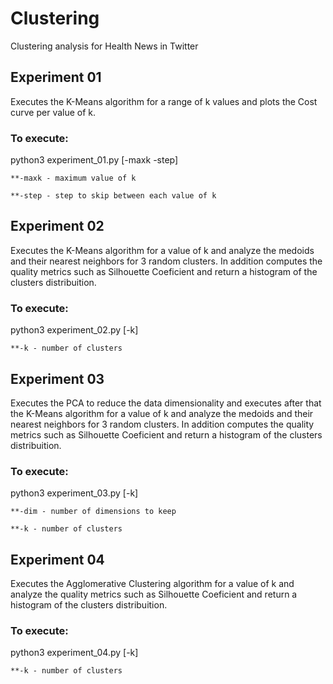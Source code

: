 # Clustering
Clustering analysis for Health News in Twitter

## Experiment 01

Executes the K-Means algorithm for a range of k values and plots the Cost curve per value of k.

### To execute:

python3 experiment_01.py [-maxk -step]

	**-maxk - maximum value of k

	**-step - step to skip between each value of k

## Experiment 02

Executes the K-Means algorithm for a value of k and analyze the medoids and their nearest neighbors for 3 random clusters. In addition computes the quality metrics such as Silhouette Coeficient and return a histogram of the clusters distribuition.

### To execute:

python3 experiment_02.py [-k]

	**-k - number of clusters

## Experiment 03

Executes the PCA to reduce the data dimensionality and executes after that the K-Means algorithm for a value of k and analyze the medoids and their nearest neighbors for 3 random clusters. In addition computes the quality metrics such as Silhouette Coeficient and return a histogram of the clusters distribuition.

### To execute:

python3 experiment_03.py [-k]

	**-dim - number of dimensions to keep

	**-k - number of clusters

## Experiment 04

Executes the Agglomerative Clustering algorithm for a value of k and analyze the quality metrics such as Silhouette Coeficient and return a histogram of the clusters distribuition.

### To execute:

python3 experiment_04.py [-k]

	**-k - number of clusters
